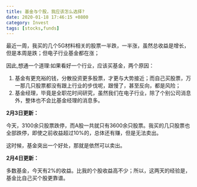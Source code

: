 ```yaml
---
title: 基金与个股，我应该怎么选择?
date: 2020-01-18 17:46:15 +0800
category: Invest
tags: [stocks,funds]
---
```



最近一周，我买的几个5G材料相关的股票一半跌，一半涨，虽然总收益是增长，但是本周是跌；但电子行业基金都在涨；

因此,想通一个道理:如果看好一个行业，应该买基金，两个原因：
1. 基金有更充裕的钱，分散投资更多股票，才更与大势接近；而自己买股票，万一那几只股票都没有跟上行业的步伐呢，跟慢了，甚至反向，都是风险；
2. 基金经理，毕竟是全职花时间研究，虽然我们在电子行业，除了个别公司消息外，整体也不会比基金经理的消息多。

**2月3日更新：**

今天，3100余只股票跌停，而A股一共就只有3600余只股票。我买的几只股票也全部跌停，即使之前收益超过10%的，总体还有赚，但是无法卖出。

这时候，基金突出一个好处，那就是依然可以卖出。

**2月4日更新：**

多数基金，今天有2%的收益。比我的个股收益高不少；所以，这两天的经验是，基金比自己买个股更靠谱。